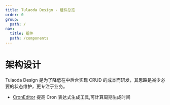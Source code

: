 ```yaml
---
title: Tulaoda Design - 组件总览
order: 0
group:
  path: /
nav:
  title: 组件
  path: /components
---
```


# 架构设计

Tulaoda Design 是为了降低在中后台实现 CRUD 的成本而研发，其思路是减少必要的状态维护，更专注于业务。

- [CronEditor](/components/cron-editor) 提高 Cron 表达式生成工具,可计算周期生成时间
